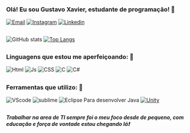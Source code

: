 ### Olá! Eu sou Gustavo Xavier, estudante de programação! :wave:

[![Email](https://img.shields.io/badge/Gmail-D14836?style=for-the-badge&logo=gmail&logoColor=white)](mailto:gustavoxavi22@gmail.com?body=Ol%C3%A1%20Gustavo)
[![Instagram](https://img.shields.io/badge/Instagram-E4405F?style=for-the-badge&logo=instagram&logoColor=white)](https://www.instagram.com/guus_xavi22/?hl=zh-cn)
[![Linkedin](https://img.shields.io/badge/LinkedIn-0077B5?style=for-the-badge&logo=linkedin&logoColor=white)](https://www.linkedin.com/in/gustavo-marcos-xavier-a78845247/)
##

![GitHub stats](https://github-readme-stats.vercel.app/api?username=devGuus&show_icons=true&theme=highcontrast) 
[![Top Langs](https://github-readme-stats.vercel.app/api/top-langs/?username=devguus&layout=compact&theme=highcontrast)](https://github.com/anuraghazra/github-readme-stats)
##
### Linguagens que estou me aperfeiçoando: :book:
![Html](https://img.shields.io/badge/HTML5-E34F26?style=for-the-badge&logo=html5&logoColor=white) ![Js](https://img.shields.io/badge/JavaScript-323330?style=for-the-badge&logo=javascript&logoColor=F7DF1E) ![CSS](https://img.shields.io/badge/CSS3-1572B6?style=for-the-badge&logo=css3&logoColor=white
) ![C](https://img.shields.io/badge/C-00599C?style=for-the-badge&logo=c&logoColor=white) ![C#](https://img.shields.io/badge/C%23-239120?style=for-the-badge&logo=c-sharp&logoColor=white) 
##
### Ferramentas que utilizo: :wrench:

![VScode](https://img.shields.io/badge/Visual_Studio_Code-0078D4?style=for-the-badge&logo=visual%20studio%20code&logoColor=white) ![sublime](https://img.shields.io/badge/sublime_text-%23575757.svg?&style=for-the-badge&logo=sublime-text&logoColor=important) ![Eclipse Para desenvolver Java](https://img.shields.io/badge/Eclipse-2C2255?style=for-the-badge&logo=eclipse&logoColor=white) <a href='https://github.com/shivamkapasia0' target="_blank"><img alt='Unity' src='https://img.shields.io/badge/Unity-100000?style=for-the-badge&logo=Unity&logoColor=white&labelColor=080808&color=000000'/></a>
##
##### Trabalhar na area de TI sempre foi o meu foco desde de pequeno, com educação e força de vontade estou chegando lá:exclamation:

